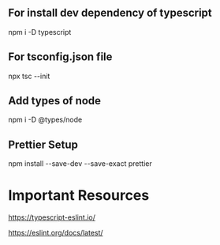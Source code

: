 ## For install dev dependency of typescript
npm i -D typescript

## For tsconfig.json file
npx tsc --init

## Add types of node
npm i -D @types/node

## Prettier Setup
npm install --save-dev --save-exact prettier















# Important Resources

https://typescript-eslint.io/

https://eslint.org/docs/latest/